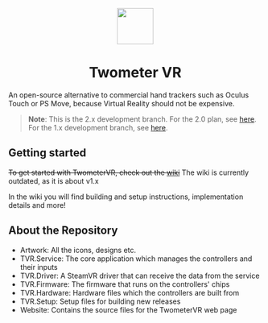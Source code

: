 <p align="center">
  <img width="72" height="72" src="https://github.com/Twometer/twometer-vr/blob/master/Artwork/Icon512.png?raw=true">
  <h1 align="center">Twometer VR</h1>
</p>

An open-source alternative to commercial hand trackers such as Oculus Touch or PS Move, because Virtual Reality should not be expensive.

> **Note**: This is the 2.x development branch. For the 2.0 plan, see [here](Docs/Version-2.0.md). For the 1.x development branch, see [here](https://github.com/Twometer/twometer-vr/tree/1.x).

## Getting started
~~To get started with TwometerVR, check out the [wiki](https://github.com/Twometer/twometer-vr/wiki)~~   The wiki is currently outdated, as it is about v1.x

In the wiki you will find building and setup instructions, implementation details and more!

## About the Repository
- Artwork:       All the icons, designs etc.
- TVR.Service:   The core application which manages the controllers and their inputs
- TVR.Driver:    A SteamVR driver that can receive the data from the service
- TVR.Firmware:  The firmware that runs on the controllers' chips
- TVR.Hardware:  Hardware files which the controllers are built from
- TVR.Setup:     Setup files for building new releases
- Website:       Contains the source files for the TwometerVR web page 